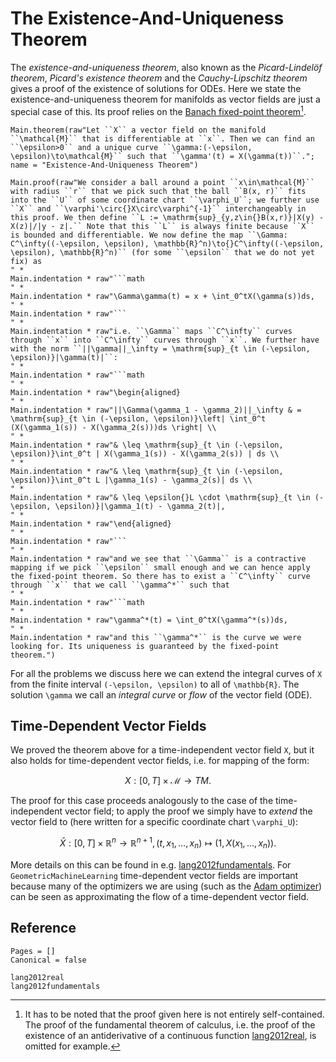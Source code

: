 # The Existence-And-Uniqueness Theorem

The *existence-and-uniqueness theorem*, also known as the *Picard-Lindelöf theorem*, *Picard's existence theorem* and the *Cauchy-Lipschitz theorem* gives a proof of the existence of solutions for ODEs. Here we state the existence-and-uniqueness theorem for manifolds as vector fields are just a special case of this. Its proof relies on the [Banach fixed-point theorem](@ref "The Fixed-Point Theorem")[^1].

[^1]: It has to be noted that the proof given here is not entirely self-contained. The proof of the fundamental theorem of calculus, i.e. the proof of the existence of an antiderivative of a continuous function [lang2012real](@cite), is omitted for example. 

```@eval
Main.theorem(raw"Let ``X`` a vector field on the manifold ``\mathcal{M}`` that is differentiable at ``x``. Then we can find an ``\epsilon>0`` and a unique curve ``\gamma:(-\epsilon, \epsilon)\to\mathcal{M}`` such that ``\gamma'(t) = X(\gamma(t))``."; name = "Existence-And-Uniqueness Theorem")
```

```@eval
Main.proof(raw"We consider a ball around a point ``x\in\mathcal{M}`` with radius ``r`` that we pick such that the ball ``B(x, r)`` fits into the ``U`` of some coordinate chart ``\varphi_U``; we further use ``X`` and ``\varphi'\circ{}X\circ\varphi^{-1}`` interchangeably in this proof. We then define ``L := \mathrm{sup}_{y,z\in{}B(x,r)}|X(y) - X(z)|/|y - z|.`` Note that this ``L`` is always finite because ``X`` is bounded and differentiable. We now define the map ``\Gamma: C^\infty((-\epsilon, \epsilon), \mathbb{R}^n)\to{}C^\infty((-\epsilon, \epsilon), \mathbb{R}^n)`` (for some ``\epsilon`` that we do not yet fix) as 
" * 
Main.indentation * raw"```math
" * 
Main.indentation * raw"\Gamma\gamma(t) = x + \int_0^tX(\gamma(s))ds,
" * 
Main.indentation * raw"```
" * 
Main.indentation * raw"i.e. ``\Gamma`` maps ``C^\infty`` curves through ``x`` into ``C^\infty`` curves through ``x``. We further have with the norm ``||\gamma||_\infty = \mathrm{sup}_{t \in (-\epsilon, \epsilon)}|\gamma(t)|``:
" * 
Main.indentation * raw"```math
" *
Main.indentation * raw"\begin{aligned} 
" * 
Main.indentation * raw"||\Gamma(\gamma_1 - \gamma_2)||_\infty & = \mathrm{sup}_{t \in (-\epsilon, \epsilon)}\left| \int_0^t (X(\gamma_1(s)) - X(\gamma_2(s)))ds \right| \\
" * 
Main.indentation * raw"& \leq \mathrm{sup}_{t \in (-\epsilon, \epsilon)}\int_0^t | X(\gamma_1(s)) - X(\gamma_2(s)) | ds \\
" * 
Main.indentation * raw"& \leq \mathrm{sup}_{t \in (-\epsilon, \epsilon)}\int_0^t L |\gamma_1(s) - \gamma_2(s)| ds \\
" * 
Main.indentation * raw"& \leq \epsilon{}L \cdot \mathrm{sup}_{t \in (-\epsilon, \epsilon)}|\gamma_1(t) - \gamma_2(t)|,
" * 
Main.indentation * raw"\end{aligned}
" * 
Main.indentation * raw"```
" * 
Main.indentation * raw"and we see that ``\Gamma`` is a contractive mapping if we pick ``\epsilon`` small enough and we can hence apply the fixed-point theorem. So there has to exist a ``C^\infty`` curve through ``x`` that we call ``\gamma^*`` such that 
" * 
Main.indentation * raw"```math
" * 
Main.indentation * raw"\gamma^*(t) = \int_0^tX(\gamma^*(s))ds,
" *
Main.indentation * raw"and this ``\gamma^*`` is the curve we were looking for. Its uniqueness is guaranteed by the fixed-point theorem.")
``` 

For all the problems we discuss here we can extend the integral curves of ``X`` from the finite interval ``(-\epsilon, \epsilon)`` to all of ``\mathbb{R}``. The solution ``\gamma`` we call an *integral curve* or *flow* of the vector field (ODE).

## Time-Dependent Vector Fields

We proved the theorem above for a time-independent vector field ``X``, but it also holds for time-dependent vector fields, i.e. for mapping of the form: 

```math
X: [0,T]\times\mathcal{M}\to{}TM.
```

The proof for this case proceeds analogously to the case of the time-independent vector field; to apply the proof we simply have to *extend* the vector field to (here written for a specific coordinate chart ``\varphi_U``): 

```math
\bar{X}: [0, T]\times\mathbb{R}^n\to{}\mathbb{R}^{n+1},\, (t, x_1, \ldots, x_n) \mapsto (1, X(x_1, \ldots, x_n)).
```

More details on this can be found in e.g. [lang2012fundamentals](@cite). For `GeometricMachineLearning` time-dependent vector fields are important because many of the optimizers we are using (such as the [Adam optimizer](@ref "The Adam Optimizer")) can be seen as approximating the flow of a time-dependent vector field.

## Reference

```@bibliography
Pages = []
Canonical = false

lang2012real
lang2012fundamentals
```